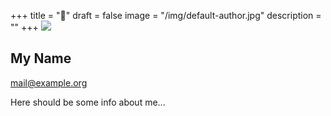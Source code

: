 +++
title = "🤩"
draft = false
image = "/img/default-author.jpg"
description = ""
+++
![](/img/default-author.jpg)

## My Name

mail@example.org

Here should be some info about me...